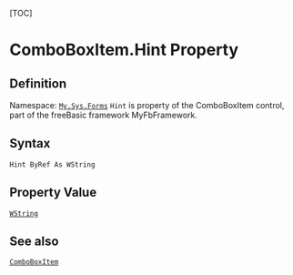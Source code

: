 [TOC]
# ComboBoxItem.Hint Property

## Definition
Namespace: [`My.Sys.Forms`](My.Sys.Forms.md)
`Hint` is property of the ComboBoxItem control, part of the freeBasic framework MyFbFramework.
## Syntax
```freeBasic
Hint ByRef As WString
```
## Property Value
[`WString`]("https://www.freebasic.net/wiki/KeyPgWString")
## See also
[`ComboBoxItem`](ComboBoxItem.md)
